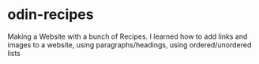 # odin-recipes

Making a Website with a bunch of Recipes.
I learned how to add links and images to a website, using paragraphs/headings, using ordered/unordered lists
